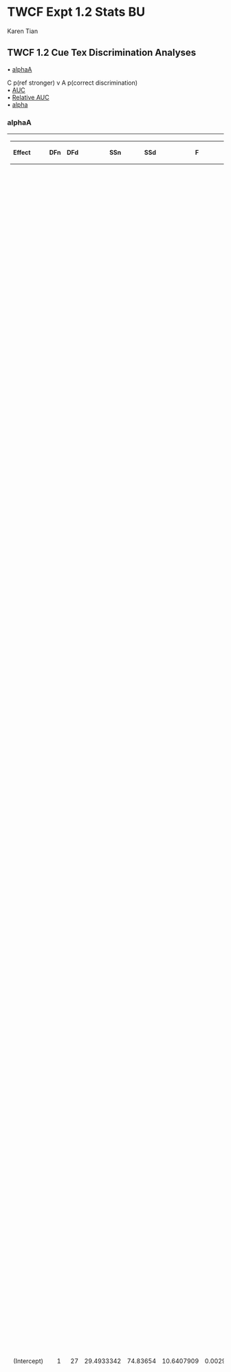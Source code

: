 TWCF Expt 1.2 Stats BU
================
Karen Tian

## TWCF 1.2 Cue Tex Discrimination Analyses

• [alphaA](#alphaa)

C p(ref stronger) v A p(correct discrimination)  
• [AUC](#auc-of-cva)  
• [Relative AUC](#relative-auc-of-cva)  
•
[alpha](#fitted-alpha-of-C1)

### alphaA

<table class="kable_wrapper">

<tbody>

<tr>

<td>

<table>

<thead>

<tr>

<th style="text-align:left;">

Effect

</th>

<th style="text-align:right;">

DFn

</th>

<th style="text-align:right;">

DFd

</th>

<th style="text-align:right;">

SSn

</th>

<th style="text-align:right;">

SSd

</th>

<th style="text-align:right;">

F

</th>

<th style="text-align:right;">

p

</th>

<th style="text-align:left;">

p\<.05

</th>

<th style="text-align:right;">

ges

</th>

</tr>

</thead>

<tbody>

<tr>

<td style="text-align:left;">

(Intercept)

</td>

<td style="text-align:right;">

1

</td>

<td style="text-align:right;">

27

</td>

<td style="text-align:right;">

29.4933342

</td>

<td style="text-align:right;">

74.83654

</td>

<td style="text-align:right;">

10.6407909

</td>

<td style="text-align:right;">

0.0029945

</td>

<td style="text-align:left;">

  - 
    
    </td>
    
    <td style="text-align:right;">
    
    0.1492168
    
    </td>
    
    </tr>
    
    <tr>
    
    <td style="text-align:left;">
    
    site
    
    </td>
    
    <td style="text-align:right;">
    
    1
    
    </td>
    
    <td style="text-align:right;">
    
    27
    
    </td>
    
    <td style="text-align:right;">
    
    0.6623209
    
    </td>
    
    <td style="text-align:right;">
    
    74.83654
    
    </td>
    
    <td style="text-align:right;">
    
    0.2389563
    
    </td>
    
    <td style="text-align:right;">
    
    0.6289082
    
    </td>
    
    <td style="text-align:left;">
    
    </td>
    
    <td style="text-align:right;">
    
    0.0039232
    
    </td>
    
    </tr>
    
    <tr>
    
    <td style="text-align:left;">
    
    att
    
    </td>
    
    <td style="text-align:right;">
    
    2
    
    </td>
    
    <td style="text-align:right;">
    
    54
    
    </td>
    
    <td style="text-align:right;">
    
    10.8182937
    
    </td>
    
    <td style="text-align:right;">
    
    93.32435
    
    </td>
    
    <td style="text-align:right;">
    
    3.1298789
    
    </td>
    
    <td style="text-align:right;">
    
    0.0517478
    
    </td>
    
    <td style="text-align:left;">
    
    </td>
    
    <td style="text-align:right;">
    
    0.0604444
    
    </td>
    
    </tr>
    
    <tr>
    
    <td style="text-align:left;">
    
    site:att
    
    </td>
    
    <td style="text-align:right;">
    
    2
    
    </td>
    
    <td style="text-align:right;">
    
    54
    
    </td>
    
    <td style="text-align:right;">
    
    2.1089219
    
    </td>
    
    <td style="text-align:right;">
    
    93.32435
    
    </td>
    
    <td style="text-align:right;">
    
    0.6101397
    
    </td>
    
    <td style="text-align:right;">
    
    0.5469773
    
    </td>
    
    <td style="text-align:left;">
    
    </td>
    
    <td style="text-align:right;">
    
    0.0123858
    
    </td>
    
    </tr>
    
    </tbody>
    
    </table>

</td>

<td>

<table>

<thead>

<tr>

<th style="text-align:left;">

</th>

<th style="text-align:left;">

Effect

</th>

<th style="text-align:right;">

W

</th>

<th style="text-align:right;">

p

</th>

<th style="text-align:left;">

p\<.05

</th>

</tr>

</thead>

<tbody>

<tr>

<td style="text-align:left;">

3

</td>

<td style="text-align:left;">

att

</td>

<td style="text-align:right;">

0.0178007

</td>

<td style="text-align:right;">

0

</td>

<td style="text-align:left;">

  - 
    
    </td>
    
    </tr>
    
    <tr>
    
    <td style="text-align:left;">
    
    4
    
    </td>
    
    <td style="text-align:left;">
    
    site:att
    
    </td>
    
    <td style="text-align:right;">
    
    0.0178007
    
    </td>
    
    <td style="text-align:right;">
    
    0
    
    </td>
    
    <td style="text-align:left;">
    
      - 
        
        </td>
        
        </tr>
        
        </tbody>
        
        </table>

</td>

<td>

<table>

<thead>

<tr>

<th style="text-align:left;">

</th>

<th style="text-align:left;">

Effect

</th>

<th style="text-align:right;">

GGe

</th>

<th style="text-align:right;">

p\[GG\]

</th>

<th style="text-align:left;">

p\[GG\]\<.05

</th>

<th style="text-align:right;">

HFe

</th>

<th style="text-align:right;">

p\[HF\]

</th>

<th style="text-align:left;">

p\[HF\]\<.05

</th>

</tr>

</thead>

<tbody>

<tr>

<td style="text-align:left;">

3

</td>

<td style="text-align:left;">

att

</td>

<td style="text-align:right;">

0.5044901

</td>

<td style="text-align:right;">

0.0877712

</td>

<td style="text-align:left;">

</td>

<td style="text-align:right;">

0.50501

</td>

<td style="text-align:right;">

0.0877255

</td>

<td style="text-align:left;">

</td>

</tr>

<tr>

<td style="text-align:left;">

4

</td>

<td style="text-align:left;">

site:att

</td>

<td style="text-align:right;">

0.5044901

</td>

<td style="text-align:right;">

0.4428683

</td>

<td style="text-align:left;">

</td>

<td style="text-align:right;">

0.50501

</td>

<td style="text-align:right;">

0.4430225

</td>

<td style="text-align:left;">

</td>

</tr>

</tbody>

</table>

</td>

</tr>

</tbody>

</table>

    ## [1] FALSE

<img src="twcf_expt1.2_stats_files/figure-gfm/alphaA-1.png" style="display: block; margin: auto auto auto 0;" />

### AUC of CvA

<table class="kable_wrapper">

<tbody>

<tr>

<td>

<table>

<thead>

<tr>

<th style="text-align:left;">

</th>

<th style="text-align:left;">

Effect

</th>

<th style="text-align:right;">

DFn

</th>

<th style="text-align:right;">

DFd

</th>

<th style="text-align:right;">

F

</th>

<th style="text-align:right;">

p

</th>

<th style="text-align:left;">

p\<.05

</th>

<th style="text-align:right;">

ges

</th>

</tr>

</thead>

<tbody>

<tr>

<td style="text-align:left;">

2

</td>

<td style="text-align:left;">

site

</td>

<td style="text-align:right;">

1

</td>

<td style="text-align:right;">

27

</td>

<td style="text-align:right;">

0.352942

</td>

<td style="text-align:right;">

0.5573979

</td>

<td style="text-align:left;">

</td>

<td style="text-align:right;">

0.0079234

</td>

</tr>

<tr>

<td style="text-align:left;">

3

</td>

<td style="text-align:left;">

att

</td>

<td style="text-align:right;">

2

</td>

<td style="text-align:right;">

54

</td>

<td style="text-align:right;">

40.141679

</td>

<td style="text-align:right;">

0.0000000

</td>

<td style="text-align:left;">

  - 
    
    </td>
    
    <td style="text-align:right;">
    
    0.3664336
    
    </td>
    
    </tr>
    
    <tr>
    
    <td style="text-align:left;">
    
    4
    
    </td>
    
    <td style="text-align:left;">
    
    site:att
    
    </td>
    
    <td style="text-align:right;">
    
    2
    
    </td>
    
    <td style="text-align:right;">
    
    54
    
    </td>
    
    <td style="text-align:right;">
    
    1.080368
    
    </td>
    
    <td style="text-align:right;">
    
    0.3466940
    
    </td>
    
    <td style="text-align:left;">
    
    </td>
    
    <td style="text-align:right;">
    
    0.0153275
    
    </td>
    
    </tr>
    
    </tbody>
    
    </table>

</td>

<td>

<table>

<thead>

<tr>

<th style="text-align:left;">

</th>

<th style="text-align:left;">

Effect

</th>

<th style="text-align:right;">

W

</th>

<th style="text-align:right;">

p

</th>

<th style="text-align:left;">

p\<.05

</th>

</tr>

</thead>

<tbody>

<tr>

<td style="text-align:left;">

3

</td>

<td style="text-align:left;">

att

</td>

<td style="text-align:right;">

0.861946

</td>

<td style="text-align:right;">

0.1449576

</td>

<td style="text-align:left;">

</td>

</tr>

<tr>

<td style="text-align:left;">

4

</td>

<td style="text-align:left;">

site:att

</td>

<td style="text-align:right;">

0.861946

</td>

<td style="text-align:right;">

0.1449576

</td>

<td style="text-align:left;">

</td>

</tr>

</tbody>

</table>

</td>

<td>

<table>

<thead>

<tr>

<th style="text-align:left;">

</th>

<th style="text-align:left;">

Effect

</th>

<th style="text-align:right;">

GGe

</th>

<th style="text-align:right;">

p\[GG\]

</th>

<th style="text-align:left;">

p\[GG\]\<.05

</th>

<th style="text-align:right;">

HFe

</th>

<th style="text-align:right;">

p\[HF\]

</th>

<th style="text-align:left;">

p\[HF\]\<.05

</th>

</tr>

</thead>

<tbody>

<tr>

<td style="text-align:left;">

3

</td>

<td style="text-align:left;">

att

</td>

<td style="text-align:right;">

0.878693

</td>

<td style="text-align:right;">

0.0000000

</td>

<td style="text-align:left;">

  - 
    
    </td>
    
    <td style="text-align:right;">
    
    0.9350618
    
    </td>
    
    <td style="text-align:right;">
    
    0.0000000
    
    </td>
    
    <td style="text-align:left;">
    
      - 
        
        </td>
        
        </tr>
        
        <tr>
        
        <td style="text-align:left;">
        
        4
        
        </td>
        
        <td style="text-align:left;">
        
        site:att
        
        </td>
        
        <td style="text-align:right;">
        
        0.878693
        
        </td>
        
        <td style="text-align:right;">
        
        0.3406116
        
        </td>
        
        <td style="text-align:left;">
        
        </td>
        
        <td style="text-align:right;">
        
        0.9350618
        
        </td>
        
        <td style="text-align:right;">
        
        0.3436049
        
        </td>
        
        <td style="text-align:left;">
        
        </td>
        
        </tr>
        
        </tbody>
        
        </table>

</td>

</tr>

</tbody>

</table>

    ## [1] FALSE

<img src="twcf_expt1.2_stats_files/figure-gfm/AUC_C-1.png" style="display: block; margin: auto auto auto 0;" />

### Relative AUC of CvA

<table class="kable_wrapper">

<tbody>

<tr>

<td>

<table>

<thead>

<tr>

<th style="text-align:left;">

</th>

<th style="text-align:left;">

Effect

</th>

<th style="text-align:right;">

DFn

</th>

<th style="text-align:right;">

DFd

</th>

<th style="text-align:right;">

F

</th>

<th style="text-align:right;">

p

</th>

<th style="text-align:left;">

p\<.05

</th>

<th style="text-align:right;">

ges

</th>

</tr>

</thead>

<tbody>

<tr>

<td style="text-align:left;">

2

</td>

<td style="text-align:left;">

site

</td>

<td style="text-align:right;">

1

</td>

<td style="text-align:right;">

27

</td>

<td style="text-align:right;">

2.9355107

</td>

<td style="text-align:right;">

0.0981127

</td>

<td style="text-align:left;">

</td>

<td style="text-align:right;">

0.0735556

</td>

</tr>

<tr>

<td style="text-align:left;">

3

</td>

<td style="text-align:left;">

att

</td>

<td style="text-align:right;">

2

</td>

<td style="text-align:right;">

54

</td>

<td style="text-align:right;">

54.6297378

</td>

<td style="text-align:right;">

0.0000000

</td>

<td style="text-align:left;">

  - 
    
    </td>
    
    <td style="text-align:right;">
    
    0.3530750
    
    </td>
    
    </tr>
    
    <tr>
    
    <td style="text-align:left;">
    
    4
    
    </td>
    
    <td style="text-align:left;">
    
    site:att
    
    </td>
    
    <td style="text-align:right;">
    
    2
    
    </td>
    
    <td style="text-align:right;">
    
    54
    
    </td>
    
    <td style="text-align:right;">
    
    0.7806647
    
    </td>
    
    <td style="text-align:right;">
    
    0.4632021
    
    </td>
    
    <td style="text-align:left;">
    
    </td>
    
    <td style="text-align:right;">
    
    0.0077388
    
    </td>
    
    </tr>
    
    </tbody>
    
    </table>

</td>

<td>

<table>

<thead>

<tr>

<th style="text-align:left;">

</th>

<th style="text-align:left;">

Effect

</th>

<th style="text-align:right;">

W

</th>

<th style="text-align:right;">

p

</th>

<th style="text-align:left;">

p\<.05

</th>

</tr>

</thead>

<tbody>

<tr>

<td style="text-align:left;">

3

</td>

<td style="text-align:left;">

att

</td>

<td style="text-align:right;">

0.867242

</td>

<td style="text-align:right;">

0.1569726

</td>

<td style="text-align:left;">

</td>

</tr>

<tr>

<td style="text-align:left;">

4

</td>

<td style="text-align:left;">

site:att

</td>

<td style="text-align:right;">

0.867242

</td>

<td style="text-align:right;">

0.1569726

</td>

<td style="text-align:left;">

</td>

</tr>

</tbody>

</table>

</td>

<td>

<table>

<thead>

<tr>

<th style="text-align:left;">

</th>

<th style="text-align:left;">

Effect

</th>

<th style="text-align:right;">

GGe

</th>

<th style="text-align:right;">

p\[GG\]

</th>

<th style="text-align:left;">

p\[GG\]\<.05

</th>

<th style="text-align:right;">

HFe

</th>

<th style="text-align:right;">

p\[HF\]

</th>

<th style="text-align:left;">

p\[HF\]\<.05

</th>

</tr>

</thead>

<tbody>

<tr>

<td style="text-align:left;">

3

</td>

<td style="text-align:left;">

att

</td>

<td style="text-align:right;">

0.8828011

</td>

<td style="text-align:right;">

0.0000000

</td>

<td style="text-align:left;">

  - 
    
    </td>
    
    <td style="text-align:right;">
    
    0.9399246
    
    </td>
    
    <td style="text-align:right;">
    
    0.0000000
    
    </td>
    
    <td style="text-align:left;">
    
      - 
        
        </td>
        
        </tr>
        
        <tr>
        
        <td style="text-align:left;">
        
        4
        
        </td>
        
        <td style="text-align:left;">
        
        site:att
        
        </td>
        
        <td style="text-align:right;">
        
        0.8828011
        
        </td>
        
        <td style="text-align:right;">
        
        0.4492921
        
        </td>
        
        <td style="text-align:left;">
        
        </td>
        
        <td style="text-align:right;">
        
        0.9399246
        
        </td>
        
        <td style="text-align:right;">
        
        0.4562976
        
        </td>
        
        <td style="text-align:left;">
        
        </td>
        
        </tr>
        
        </tbody>
        
        </table>

</td>

</tr>

</tbody>

</table>

    ## [1] FALSE

<img src="twcf_expt1.2_stats_files/figure-gfm/relAUC_C-1.png" style="display: block; margin: auto auto auto 0;" />

### fitted alpha of C

<table class="kable_wrapper">

<tbody>

<tr>

<td>

<table>

<thead>

<tr>

<th style="text-align:left;">

</th>

<th style="text-align:left;">

Effect

</th>

<th style="text-align:right;">

DFn

</th>

<th style="text-align:right;">

DFd

</th>

<th style="text-align:right;">

F

</th>

<th style="text-align:right;">

p

</th>

<th style="text-align:left;">

p\<.05

</th>

<th style="text-align:right;">

ges

</th>

</tr>

</thead>

<tbody>

<tr>

<td style="text-align:left;">

2

</td>

<td style="text-align:left;">

att

</td>

<td style="text-align:right;">

2

</td>

<td style="text-align:right;">

56

</td>

<td style="text-align:right;">

0.725062

</td>

<td style="text-align:right;">

0.4887847

</td>

<td style="text-align:left;">

</td>

<td style="text-align:right;">

0.0157375

</td>

</tr>

</tbody>

</table>

</td>

<td>

<table>

<thead>

<tr>

<th style="text-align:left;">

</th>

<th style="text-align:left;">

Effect

</th>

<th style="text-align:right;">

W

</th>

<th style="text-align:right;">

p

</th>

<th style="text-align:left;">

p\<.05

</th>

</tr>

</thead>

<tbody>

<tr>

<td style="text-align:left;">

2

</td>

<td style="text-align:left;">

att

</td>

<td style="text-align:right;">

0.1273749

</td>

<td style="text-align:right;">

0

</td>

<td style="text-align:left;">

  - 
    
    </td>
    
    </tr>
    
    </tbody>
    
    </table>

</td>

<td>

<table>

<thead>

<tr>

<th style="text-align:left;">

</th>

<th style="text-align:left;">

Effect

</th>

<th style="text-align:right;">

GGe

</th>

<th style="text-align:right;">

p\[GG\]

</th>

<th style="text-align:left;">

p\[GG\]\<.05

</th>

<th style="text-align:right;">

HFe

</th>

<th style="text-align:right;">

p\[HF\]

</th>

<th style="text-align:left;">

p\[HF\]\<.05

</th>

</tr>

</thead>

<tbody>

<tr>

<td style="text-align:left;">

2

</td>

<td style="text-align:left;">

att

</td>

<td style="text-align:right;">

0.5340097

</td>

<td style="text-align:right;">

0.4100035

</td>

<td style="text-align:left;">

</td>

<td style="text-align:right;">

0.537884

</td>

<td style="text-align:right;">

0.4109141

</td>

<td style="text-align:left;">

</td>

</tr>

</tbody>

</table>

</td>

</tr>

</tbody>

</table>

    ## [1] FALSE

<img src="twcf_expt1.2_stats_files/figure-gfm/alphaC1-1.png" style="display: block; margin: auto auto auto 0;" />
